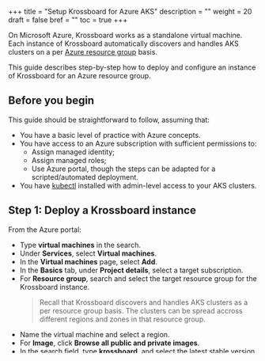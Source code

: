 +++
title = "Setup Krossboard for Azure AKS"
description = ""
weight = 20
draft = false
bref = ""
toc = true 
+++

On Microsoft Azure, Krossboard works as a standalone virtual machine.
Each instance of Krossboard automatically discovers and handles AKS clusters on a per [Azure resource group](https://docs.microsoft.com/en-us/azure/azure-resource-manager/management/overview) basis. 

This guide describes step-by-step how to deploy and configure an instance of Krossboard for an Azure resource group. 


## Before you begin
This guide should be straightforward to follow, assuming that:

* You have a basic level of practice with Azure concepts.
* You have access to an Azure subscription with sufficient permissions to:
  * Assign managed identity;
  * Assign managed roles;
  * Use Azure portal, though the steps can be adapted for a scripted/automated deployment.
* You have [kubectl](https://kubernetes.io/fr/docs/tasks/tools/install-kubectl/) installed with admin-level access to your AKS clusters.

## Step 1: Deploy a Krossboard instance
From the Azure portal:

* Type **virtual machines** in the search.
* Under **Services**, select **Virtual machines**.
* In the **Virtual machines** page, select **Add**.
* In the **Basics** tab, under **Project details**, select a target subscription.
* For **Resource group**, search and select the target resource group for the Krossboard instance.
  > Recall that Krossboard discovers and handles AKS clusters as a per resource group basis. The clusters can be spread accross different regions and zones in that resource group.
* Name the virtual machine and select a region.
* For **Image**, click **Browse all public and private images**.
* In the search field, type **krossboard**, and select the latest stable version of Krossboard.
* For instance **Size**, if you do have a maximum of 3 clusters, a `Standard B1ms` instance would be sufficient.
  Otherwise we do recommend to start with a `Standard B2s` instance.
* Set information for the **Administrator account** (username, SSH public key) according to your organization policies.
* For **Inbound port rules** section, check **Allow selected ports** and enable **HTTP** under the field **Select inbound ports**.
* Click **Networking** tab.
* Select a **Virtual network** and a **subnet** according to your organization policies.
* Set **Public IP** to `None`.
  > Krossboard does not currently require authentication to get access to its web UI, hence it's important to not make it available on the internet. As consequence, you shall review the instance's networking settings to ensure that its private IP address will be reachable from your target users' network.
* You can leave the other settings as is, click **Review + Create**.
* Review the settings and click **Create** to start the instance. 

## Step 2: Configure Azure IAM permissions to discover AKS clusters
A standard setup of Krossboard requires the role of **Managed Application Reader** and the role of **Azure Kubernetes Service Cluster User Role**. 

### Step 2.1: Enable instance's managed identity

* Connect to Azure portal as a subscription administrator.
* Select **Home -> Virtual machines** to list virtual machine instances.
* Click on the Krossboard instance in the list of virtual machines to display the instance's properties window.
* Select **Identity** from the left pane of the properties window.
* Under **System assigned** tab, switch **Status** to **On**.
* Click **Save** and, when prompted, click **Yes** to confirm the change. 

### Step 2.2: Assign IAM roles

* Connect to Azure portal as a subscription administrator.
* Select **Home -> Subscriptions** and, in the list of subscriptions, select the target subscription.
* Select **Access control (IAM)** .
* From the top of the right pane, select **Add -> Add role assignment`; this will open a role assignment pane.
* In the field **Role**, select the role **Azure Kubernetes Service Cluster User Role**.
* In the field **Select**, search for the Krossboard instance created in step 2 above and select it.
* Click **Save** to validate the assignement.
* Again in the field **Role**, select the role **Managed Applications Reader**.
* In the field **Select**, search for the Krossboard instance created in step 2 above and select it.
* Click **Save** to validate the assignement.

## Step 3: Configure Kubernetes RBAC to access cluster's metrics
At this stage we're almost done, but Krossboard is not yet allowed to retrieve metrics from discovered AKS clusters. The last step is to configure RBAC settings on each AKS cluster to enable the required permissions.

To ease that, Krossboard is released with a ready-to-use configuration file that can be applied as follows on your AKS clusters as below. This create a **ClusterRole** and an associated **ClusterRoleBinding** giving access to the target AKS cluster metrics.


```
kubectl create -f https://krossboard.app/artifacts/k8s/clusterrolebinding-aks.yml
```

## Step 5: Get Access to Krossboard UI
Open a browser tab and point it to this URL `http://krossboard-ip/`. Replace **krossboard-ip** with the IP address of the created Krossboard instance.

## Next Steps
* Exploring the [Analytics User Interface]({{< relref "/docs/analytics-reports-and-data-export" >}})
* Other [documentation resources]({{< relref "/docs" >}}).
